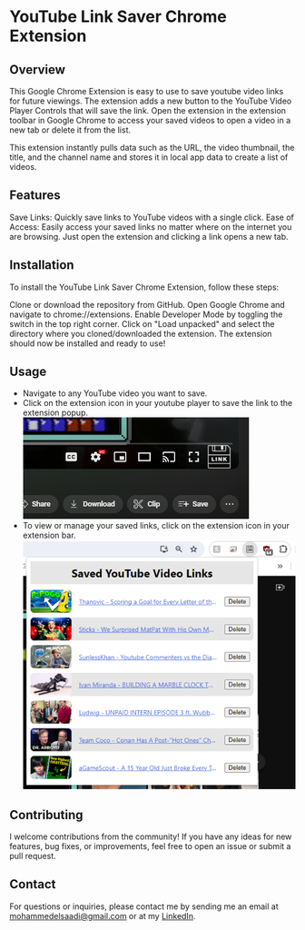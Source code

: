# YouTube Link Saver Chrome Extension

## Overview
This Google Chrome Extension is easy to use to save youtube video links for future viewings. The extension adds a new button to the YouTube Video Player Controls that will save the link. Open the extension in the extension toolbar in Google Chrome to access your saved videos to open a video in a new tab or delete it from the list.

This extension instantly pulls data such as the URL, the video thumbnail, the title, and the channel name and stores it in local app data to create a list of videos.

## Features
Save Links: Quickly save links to YouTube videos with a single click.
Ease of Access: Easily access your saved links no matter where on the internet you are browsing. Just open the extension and clicking a link opens a new tab.

## Installation
To install the YouTube Link Saver Chrome Extension, follow these steps:

Clone or download the repository from GitHub.
Open Google Chrome and navigate to chrome://extensions.
Enable Developer Mode by toggling the switch in the top right corner.
Click on "Load unpacked" and select the directory where you cloned/downloaded the extension.
The extension should now be installed and ready to use!

## Usage
- Navigate to any YouTube video you want to save.
- Click on the extension icon in your youtube player to save the link to the extension popup.
[![youtube player button](https://github.com/MohammedElsaadi/YoutubeLinkSaver-Chrome-Extension/blob/main/Screenshots/youtube%20player.PNG)](#)
- To view or manage your saved links, click on the extension icon in your extension bar.
[![extension popup](https://github.com/MohammedElsaadi/YoutubeLinkSaver-Chrome-Extension/blob/main/Screenshots/Extension%20Popup.PNG)](#)

## Contributing
I welcome contributions from the community! If you have any ideas for new features, bug fixes, or improvements, feel free to open an issue or submit a pull request.

## Contact
For questions or inquiries, please contact me by sending me an email at mohammedelsaadi@gmail.com or at my [LinkedIn](https://www.linkedin.com/in/moelsaadi/).
